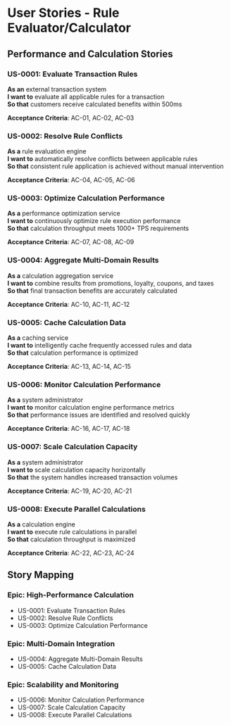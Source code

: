 # User Stories - Rule Evaluator/Calculator

## Performance and Calculation Stories

### US-0001: Evaluate Transaction Rules
**As an** external transaction system  
**I want to** evaluate all applicable rules for a transaction  
**So that** customers receive calculated benefits within 500ms

**Acceptance Criteria**: AC-01, AC-02, AC-03

### US-0002: Resolve Rule Conflicts
**As a** rule evaluation engine  
**I want to** automatically resolve conflicts between applicable rules  
**So that** consistent rule application is achieved without manual intervention

**Acceptance Criteria**: AC-04, AC-05, AC-06

### US-0003: Optimize Calculation Performance
**As a** performance optimization service  
**I want to** continuously optimize rule execution performance  
**So that** calculation throughput meets 1000+ TPS requirements

**Acceptance Criteria**: AC-07, AC-08, AC-09

### US-0004: Aggregate Multi-Domain Results
**As a** calculation aggregation service  
**I want to** combine results from promotions, loyalty, coupons, and taxes  
**So that** final transaction benefits are accurately calculated

**Acceptance Criteria**: AC-10, AC-11, AC-12

### US-0005: Cache Calculation Data
**As a** caching service  
**I want to** intelligently cache frequently accessed rules and data  
**So that** calculation performance is optimized

**Acceptance Criteria**: AC-13, AC-14, AC-15

### US-0006: Monitor Calculation Performance
**As a** system administrator  
**I want to** monitor calculation engine performance metrics  
**So that** performance issues are identified and resolved quickly

**Acceptance Criteria**: AC-16, AC-17, AC-18

### US-0007: Scale Calculation Capacity
**As a** system administrator  
**I want to** scale calculation capacity horizontally  
**So that** the system handles increased transaction volumes

**Acceptance Criteria**: AC-19, AC-20, AC-21

### US-0008: Execute Parallel Calculations
**As a** calculation engine  
**I want to** execute rule calculations in parallel  
**So that** calculation throughput is maximized

**Acceptance Criteria**: AC-22, AC-23, AC-24

## Story Mapping

### Epic: High-Performance Calculation
- US-0001: Evaluate Transaction Rules
- US-0002: Resolve Rule Conflicts
- US-0003: Optimize Calculation Performance

### Epic: Multi-Domain Integration
- US-0004: Aggregate Multi-Domain Results
- US-0005: Cache Calculation Data

### Epic: Scalability and Monitoring
- US-0006: Monitor Calculation Performance
- US-0007: Scale Calculation Capacity
- US-0008: Execute Parallel Calculations

